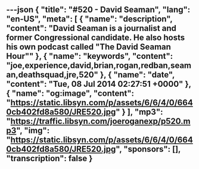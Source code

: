 ---json
{
  "title": "#520 - David Seaman",
  "lang": "en-US",
  "meta": [
    {
      "name": "description",
      "content": "David Seaman is a journalist and former Congressional candidate. He also hosts his own podcast called \"The David Seaman Hour\""
    },
    {
      "name": "keywords",
      "content": "joe,experience,david,brian,rogan,redban,seaman,deathsquad,jre,520"
    },
    {
      "name": "date",
      "content": "Tue, 08 Jul 2014 02:27:51 +0000"
    },
    {
      "name": "og:image",
      "content": "https://static.libsyn.com/p/assets/6/6/4/0/6640cb402fd8a580/JRE520.jpg"
    }
  ],
  "mp3": "https://traffic.libsyn.com/joeroganexp/p520.mp3",
  "img": "https://static.libsyn.com/p/assets/6/6/4/0/6640cb402fd8a580/JRE520.jpg",
  "sponsors": [],
  "transcription": false
}
---
<episode-header />

<timemark seconds="0" />

<transcribe-call-to-action />

<episode-footer />